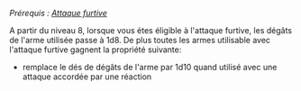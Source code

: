 *Prérequis : [Attaque furtive](../../1.%20Talent%20de%20base/Attaque%20furtive.md)*

A partir du niveau 8, lorsque vous étes éligible à l'attaque furtive, les dégâts de l'arme utilisée passe à 1d8.
De plus toutes les armes utilisable avec l'attaque furtive gagnent la propriété suivante:
- remplace le dés de dégâts de l'arme par 1d10 quand utilisé avec une attaque accordée par une réaction
